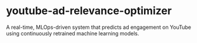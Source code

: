 # youtube-ad-relevance-optimizer
A real-time, MLOps-driven system that predicts ad engagement on YouTube using continuously retrained machine learning models.
